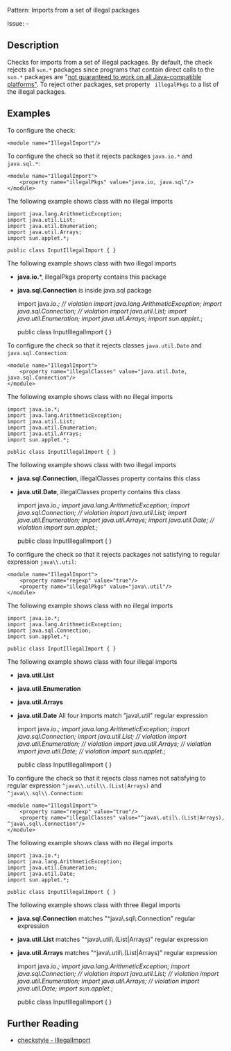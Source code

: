 Pattern: Imports from a set of illegal packages

Issue: -

## Description

Checks for imports from a set of illegal packages. By default, the check rejects all `sun.*` packages since programs that contain direct calls to the `sun.*` packages are "[not guaranteed to work on all Java-compatible platforms"](http://www.oracle.com/technetwork/java/faq-sun-packages-142232.html). To reject other packages, set property ` illegalPkgs` to a list of the illegal packages. 

## Examples

To configure the check: 
    
    
    <module name="IllegalImport"/>
            

To configure the check so that it rejects packages `java.io.*` and `java.sql.*`: 
    
    
    <module name="IllegalImport">
        <property name="illegalPkgs" value="java.io, java.sql"/>
    </module>
            

The following example shows class with no illegal imports 
    
    
    import java.lang.ArithmeticException;
    import java.util.List;
    import java.util.Enumeration;
    import java.util.Arrays;
    import sun.applet.*;
    
    public class InputIllegalImport { }
            

The following example shows class with two illegal imports 

  - **java.io.***, illegalPkgs property contains this package
  - **java.sql.Connection** is inside java.sql package
    
    
    import java.io.*;           // violation
    import java.lang.ArithmeticException;
    import java.sql.Connection; // violation
    import java.util.List;
    import java.util.Enumeration;
    import java.util.Arrays;
    import sun.applet.*;
    
    public class InputIllegalImport { }
            

To configure the check so that it rejects classes `java.util.Date` and `java.sql.Connection`: 
    
    
    <module name="IllegalImport">
        <property name="illegalClasses" value="java.util.Date, java.sql.Connection"/>
    </module>
            

The following example shows class with no illegal imports 
    
    
    import java.io.*;
    import java.lang.ArithmeticException;
    import java.util.List;
    import java.util.Enumeration;
    import java.util.Arrays;
    import sun.applet.*;
    
    public class InputIllegalImport { }
            

The following example shows class with two illegal imports 

  - **java.sql.Connection**, illegalClasses property contains this class
  - **java.util.Date**, illegalClasses property contains this class
    
    
    import java.io.*;
    import java.lang.ArithmeticException;
    import java.sql.Connection; // violation
    import java.util.List;
    import java.util.Enumeration;
    import java.util.Arrays;
    import java.util.Date;      // violation
    import sun.applet.*;
    
    public class InputIllegalImport { }
            

To configure the check so that it rejects packages not satisfying to regular expression `java\\.util`: 
    
    
    <module name="IllegalImport">
        <property name="regexp" value="true"/>
        <property name="illegalPkgs" value="java\.util"/>
    </module>
            

The following example shows class with no illegal imports 
    
    
    import java.io.*;
    import java.lang.ArithmeticException;
    import java.sql.Connection;
    import sun.applet.*;
    
    public class InputIllegalImport { }
            

The following example shows class with four illegal imports 

  - **java.util.List**
  - **java.util.Enumeration**
  - **java.util.Arrays**
  - **java.util.Date**
All four imports match "java\\.util" regular expression 
    
    
    import java.io.*;
    import java.lang.ArithmeticException;
    import java.sql.Connection;
    import java.util.List;          // violation
    import java.util.Enumeration;   // violation
    import java.util.Arrays;        // violation
    import java.util.Date;          // violation
    import sun.applet.*;
    
    public class InputIllegalImport { }
            

To configure the check so that it rejects class names not satisfying to regular expression `^java\\.util\\.(List|Arrays)` and `^java\\.sql\\.Connection`: 
    
    
    <module name="IllegalImport">
        <property name="regexp" value="true"/>
        <property name="illegalClasses" value="^java\.util\.(List|Arrays), ^java\.sql\.Connection"/>
    </module>
            

The following example shows class with no illegal imports 
    
    
    import java.io.*;
    import java.lang.ArithmeticException;
    import java.util.Enumeration;
    import java.util.Date;
    import sun.applet.*;
    
    public class InputIllegalImport { }
            

The following example shows class with three illegal imports 

  - **java.sql.Connection** matches "^java\\.sql\\.Connection" regular expression
  - **java.util.List** matches "^java\\.util\\.(List|Arrays)" regular expression
  - **java.util.Arrays** matches "^java\\.util\\.(List|Arrays)" regular expression
    
    
    import java.io.*;
    import java.lang.ArithmeticException;
    import java.sql.Connection;     // violation
    import java.util.List;          // violation
    import java.util.Enumeration;
    import java.util.Arrays;        // violation
    import java.util.Date;
    import sun.applet.*;
    
    public class InputIllegalImport { }

## Further Reading

* [checkstyle - IllegalImport](http://checkstyle.sourceforge.net/config_imports.html#IllegalImport)